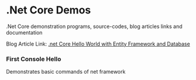 # .Net Core Demos
.Net Core demonstration programs, source-codes, blog articles links and
documentation

Blog Article Link: [.net Core Hello World with Entity Framework and Database][1]

### First Console Hello
Demonstrates basic commands of net framework


  [1]: https://atiqcs.wordpress.com/2018/07/01/net-core-hello-entity-framework-database-sql/